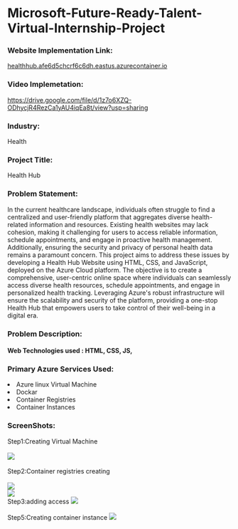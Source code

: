 <h1> Microsoft-Future-Ready-Talent-Virtual-Internship-Project</h1>

<h3>Website Implementation Link:</h3>
<a href="http://healthhub.afe6d5chcrf6c6dh.eastus.azurecontainer.io/">healthhub.afe6d5chcrf6c6dh.eastus.azurecontainer.io</a>

<h3>Video Implemetation:</h3>
<a href="https://drive.google.com/file/d/1z7o6XZQ-ODhycjR4RezCa1yAU4iqEa8t/view?usp=sharing">https://drive.google.com/file/d/1z7o6XZQ-ODhycjR4RezCa1yAU4iqEa8t/view?usp=sharing</a>

<h3>Industry:</h3>
Health

<h3>Project Title: </h3>
Health Hub 

<h3>Problem Statement:</h3>
In the current healthcare landscape, individuals often struggle to find a centralized and user-friendly platform that aggregates diverse health-related information and resources. Existing health websites may lack cohesion, making it challenging for users to access reliable information, schedule appointments, and engage in proactive health management. Additionally, ensuring the security and privacy of personal health data remains a paramount concern. This project aims to address these issues by developing a Health Hub Website using HTML, CSS, and JavaScript, deployed on the Azure Cloud platform. The objective is to create a comprehensive, user-centric online space where individuals can seamlessly access diverse health resources, schedule appointments, and engage in personalized health tracking. Leveraging Azure's robust infrastructure will ensure the scalability and security of the platform, providing a one-stop Health Hub that empowers users to take control of their well-being in a digital era.

<h3>Problem Description:</h3>


<h4>Web Technologies used : HTML, CSS, JS,</h4>

<h3>Primary Azure Services Used:</h3>
<li>Azure linux Virtual Machine</li>
<li>Dockar</li>
<li>Container Registries</li>
<li>Container Instances</li>

<h3>ScreenShots:</h3>
Step1:Creating Virtual Machine
<br>
<br>
<img src="https://github.com/shrutigaw/healthhubfr/assets/149674333/1792ee34-5921-4de8-8786-2fea02f66718"></img>
<br>
<br>
Step2:Container registries creating
<br>
<br>
<img src="https://github.com/shrutigaw/healthhubfr/assets/149674333/b653a4d9-2920-47d0-b5f0-793ce3780c39"></img>
<br>
<img src="https://github.com/shrutigaw/healthhubfr/assets/149674333/4f2c25d6-3982-45f9-89f0-c282fa230fd7"></img>
<br>
Step3:adding access
<img src="https://github.com/shrutigaw/healthhubfr/assets/149674333/b39abdc8-2c11-470d-bad7-9093449a4fc1"></img>
<br>
<br>
Step5:Creating container instance
<img src="https://github.com/shrutigaw/healthhubfr/assets/149674333/21677257-3b82-4b6a-9e03-93739ed0ae94"></img>
<br>
<br>
 
